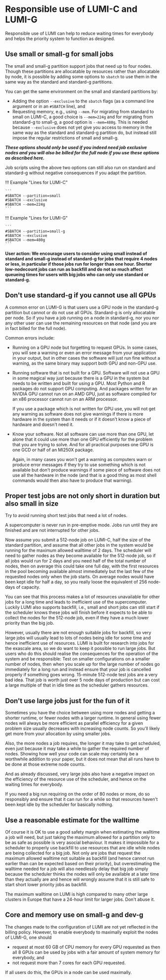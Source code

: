 # Responsible use of LUMI-C and LUMI-G

Responsible use of LUMI can help to reduce waiting times for everybody and helps the priority
system to function as designed.


## Use small or small-g for small jobs

The small and small-g partition support jobs that need up to four nodes. Though these partitions
are allocatable by resources rather than allocatable by node, it is possible by adding some options
to `sbatch` to use them in the same way as the standard and standard-g partitions.

You can get the same environment on the small and standard partitions by:

-   Adding the option `--exclusive` to the `sbatch` flags (as a command line argument or
    in an `#SBATCH` line), and
-   Requesting memory, e.g., using `--mem`. For migrating from standard to small on LUMI-C, a good
    choice is `--mem=224g` and for migrating from standard-g to small-g, a good option is
    `--mem=480g`. This is needed because `--exclusive` does not yet give you access to memory in 
    the same way as the standard and standard-g partition do, but instead still impose the regular
    restrictions of small and small-g.

***These options should only be used if you indeed need job exclusive nodes and you will also be
billed for the full node if you use these options as described here.***

Job scripts using the above two options can still also run on standard and standard-g without 
negative consequences if you adapt the partition.

!!! Example "Lines for LUMI-C"

    ```
    #SBATCH --partition=small
    #SBATCH --exclusive
    #SBATCH --mem=224g
    ```

!!! Example "Lines for LUMI-G"

    ```
    #SBATCH --partition=small-g
    #SBATCH --exclusive
    #SBATCH --mem=480g
    ```

**User action: We encourage users to consider using small instead of standard and small-g instead of
standard-g for jobs that require 4 nodes or less, in particular if those jobs run for longer than
one hour. Shorter low-nodecount jobs can run as backfill and do not so much affect queueing times
for users with big jobs who can only use standard or standard-g.**


## Don't use standard-g if you cannot use all GPUs

A common error on LUMI-G is that users use a GPU node in the standard-g partition but cannot or
do not use all GPUs. Standard-g is only allocatable per node. So if you have a job running on a
node in standard-g, nor you nor any other user can use the remaining resources on that node (and you
are in fact billed for the full node).

Common errors include:

-   Running on a GPU node but forgetting to request GPUs. In some cases, you will see a warning or even
    an error message from your application in your output, 
    but in other cases the software will just run fine without a warning, as
    the same binary may support both GPU and non-GPU use.

-   Running software that is not built for a GPU. Software will not use a GPU in some magical way
    just because there is a GPU in the system but needs to be written and built for using a GPU.
    Most Python and R packages do not support GPU computing. And packages written for an NVIDIA GPU
    cannot run on an AMD GPU, just as software compiled for an x86 processor cannot run on an ARM
    processor.

    If you use a package which is not written for GPU use, you will not get any warning as software 
    does not give warnings if there is more hardware in the system than it needs or if it doesn't 
    know a piece of hardware and doesn't need it.

-   Know your software. Not all software can use more than one GPU, let alone that it could use more
    than one GPU efficiently for the problem that you are trying to solve. And for all practical 
    purposes one GPU is one GCD or half of an MI250X package.

    Again, in many cases you won't get a warning as computers warn or produce error messages if they
    try to use something which is not available but don't produce warnings if some piece of software does
    not use all the hardware in the node (and that is a good thing as most shell commands would then also
    have to produce that warning).


## Proper test jobs are not only short in duration but also small in size

Try to avoid running short test jobs that need a lot of nodes. 

A supercomputer is never run in pre-emptive mode. Jobs run until they are finished and are not interrupted
for other jobs.

Now assume you submit a 512-node job on LUMI-C, half the size of the standard partition, and assume that all other
jobs in the system would be running for the maximum allowed walltime of 2 days. The scheduler will need to
gather nodes as they become available for the 512-node job, so if all jobs would run for 2 days and you need 
half of the total number of nodes, then on average this could take one full day, with the first resources in 
the pool becoming available almost immediately but the last few of the requested nodes only when the job starts.
On average nodes would have been kept idle for half a day, so you really loose the equivalent of 256 node-days of 
capacity.

You can see that this process makes a lot of resources unavailable for other jobs for a long time and leads to
inefficient use of the supercomputer. Luckily LUMI also supports backfill, i.e., small and short jobs can still start
if the scheduler knows these jobs will finish before it expects to be able to collect the nodes for the 512-node
job, even if they have a much lower priority than the big job. 

However, usually there are not enough suitable jobs for backfill,
so very large jobs will usually lead to lots of nodes being idle for some time and hence inefficient use
of resources. LUMI is built for research into jobs for the exascale area, so we do want to keep it possible to run
large jobs. But users who do this should realise the consequences for the operation of the system and be responsible: 
Test on smaller configurations on a smaller number of nodes,
then when you scale up for the large number of nodes go immediately for a long run and instead ensure that your job
is cancelled properly if something goes wrong. 15-minute 512-node test jobs are a very bad idea. That job is worth
just over 5 node days of production but can cost a large multiple of that in idle time as the scheduler gathers resources.


## Don't use large jobs just for the fun of it

Sometimes you have the choice between using more nodes and getting a shorter runtime, or fewer nodes with a larger runtime.
In general using fewer nodes will always be more efficient as parallel efficiency for a given problem size usually decreases
with increasing node counts. So you'll likely get more from your allocation by using smaller jobs.

Also, the more nodes a job requires, the longer it may take to get scheduled, even just because it may take a while to gather 
the required number of nodes. Showing how well your code can scale may certainly be a worthwhile addition to your paper, but it
does not mean that all runs have to be done at those extreme node counts.

And as already discussed, very large jobs also have a negative impact on the efficiency of the resource use of the scheduler,
and hence on the waiting times for everybody.

If you need a big run requiring on the order of 80 nodes or more, do so responsibly and ensure that it can run for a while so that 
resources haven't been kept idle by the scheduler for basically nothing.


## Use a reasonable estimate for the walltime

Of course it is OK to use a good safety margin when estimating the walltime a job will need, but just taking the 
maximum allowed for a partition only to be as safe as possible is very asocial behaviour. It makes it impossible for a 
scheduler to properly use backfill to use resources that are idle while nodes are being collected for a big job.
Not only are jobs that request the maximum allowed walltime not suitable as backfill (and hence cannot 
run earlier than can be expected based on their priority), but overestimating the 
walltime needed for a job will also needlessly delay that big job
simply because the scheduler thinks the nodes will only be available at
a later time than they actually are and hence will wrongly assume that it is still safe to start short
lower priority jobs as backfill.

The maximum walltime on LUMI is high compared to many other large clusters in Europe that have a 24-hour limit
for larger jobs. Don't abuse it.


## Core and memory use on small-g and dev-g

The changes made to the configuration of LUMI are not yet reflected in the billing policy. However, 
to enable everybody to maximally exploit the nodes of LUMI-G, one should

-   request at most 60 GB of CPU memory for every GPU requested as then all 8 GPUs can be used
    by jobs with a fair amount of system memory for everybody, and
-   not request more than 7 cores for each GPU requested. 
   
If all users do this, the GPUs in a node can be used maximally.

